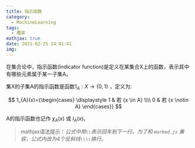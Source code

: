 ```yaml
---
title: 指示函数
category:
  - MachineLearning
tags:
  - 概率
mathjax: true
date: 2021-02-25 14:41:41
img:
---
```


在集合论中，指示函数(Indicator function)是定义在某集合X上的函数，表示其中有哪些元素属于某一子集A。
<!--more-->

集X的子集A的指示函数是函数${1_{A}:X\to \lbrace 0,1\rbrace }$ ，定义为:

$$
1_{A}(x)={\begin{cases}
  \displaystyle 1 & 若 {x \in A} \\\\
  0 & 若 {x \notin A}
  \end{cases}}
$$

A的指示函数也记作 $\chi_{A}(x)$ 或 $I_{A}(x)$。

> mathjax语法提示：*公式中用`\\`表示回车到下一行。为了和 `marked.js` 兼容，公式内改为4个反斜线`\\\\`换行。*

